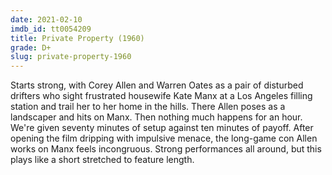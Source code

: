 ```yaml
---
date: 2021-02-10
imdb_id: tt0054209
title: Private Property (1960)
grade: D+
slug: private-property-1960
---
```


Starts strong, with Corey Allen and Warren Oates as a pair of disturbed drifters who sight frustrated housewife Kate Manx at a Los Angeles filling station and trail her to her home in the hills. There Allen poses as a landscaper and hits on Manx. Then nothing much happens for an hour. We're given seventy minutes of setup against ten minutes of payoff. After opening the film dripping with impulsive menace, the long-game con Allen works on Manx feels incongruous. Strong performances all around, but this plays like a short stretched to feature length.